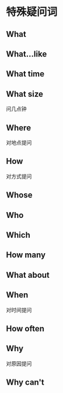 # 特殊疑问词

## What

## What...like

## What time

## What size

问几点钟

## Where

对地点提问

## How

对方式提问

## Whose

## Who

## Which

## How many

## What about

## When

对时间提问

## How often

## Why

对原因提问

## Why can't

